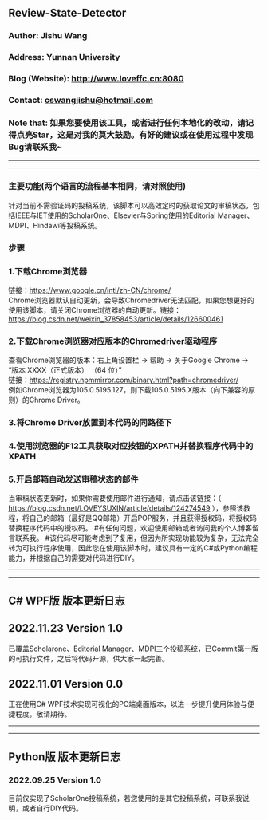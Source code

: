 ## Review-State-Detector

### Author: Jishu Wang
### Address: Yunnan University
### Blog (Website): http://www.loveffc.cn:8080
### Contact: cswangjishu@hotmail.com
### Note that: 如果您要使用该工具，或者进行任何本地化的改动，请记得点亮Star，这是对我的莫大鼓励。有好的建议或在使用过程中发现Bug请联系我~

-----------------------------------------------  
-----------------------------------------------

### 主要功能(两个语言的流程基本相同，请对照使用)
针对当前不需验证码的投稿系统，该脚本可以高效定时的获取论文的审稿状态，包括IEEE与IET使用的ScholarOne、Elsevier与Spring使用的Editorial Manager、MDPI、Hindawi等投稿系统。
### 步骤
### 1.下载Chrome浏览器
链接：https://www.google.cn/intl/zh-CN/chrome/  
Chrome浏览器默认自动更新，会导致Chromedriver无法匹配，如果您想更好的使用该脚本，请关闭Chrome浏览器的自动更新。链接：https://blog.csdn.net/weixin_37858453/article/details/126600461
### 2.下载Chrome浏览器对应版本的Chromedriver驱动程序
查看Chrome浏览器的版本：右上角设置栏 -> 帮助 -> 关于Google Chrome -> “版本 XXXX（正式版本） （64 位）”  
链接：https://registry.npmmirror.com/binary.html?path=chromedriver/  
例如Chrome浏览器为105.0.5195.127，则下载105.0.5195.X版本（向下兼容的原则）的Chrome Driver。
### 3.将Chrome Driver放置到本代码的同路径下
### 4.使用浏览器的F12工具获取对应按钮的XPATH并替换程序代码中的XPATH
### 5.开启邮箱自动发送审稿状态的邮件
当审稿状态更新时，如果你需要使用邮件进行通知，请点击该链接：（ https://blog.csdn.net/LOVEYSUXIN/article/details/124274549 ），参照该教程，将自己的邮箱（最好是QQ邮箱）开启POP服务，并且获得授权码，将授权码替换程序代码中的授权码。
#有任何问题，欢迎使用邮箱或者访问我的个人博客留言联系我。
#该代码尽可能考虑到了复用，但因为所实现功能较为复杂，无法完全转为可执行程序使用，因此您在使用该脚本时，建议具有一定的C#或Python编程能力，并根据自己的需要对代码进行DIY。

-----------------------------------------------  
-----------------------------------------------

## C# WPF版 版本更新日志
## 2022.11.23 Version 1.0
已覆盖Scholarone、Editorial Manager、MDPI三个投稿系统，已Commit第一版的可执行文件，之后将代码开源，供大家一起完善。  
## 2022.11.01 Version 0.0
正在使用C# WPF技术实现可视化的PC端桌面版本，以进一步提升使用体验与便捷程度，敬请期待。

-----------------------------------------------  
-----------------------------------------------

## Python版 版本更新日志
### 2022.09.25 Version 1.0
目前仅实现了ScholarOne投稿系统，若您使用的是其它投稿系统，可联系我说明，或者自行DIY代码。



